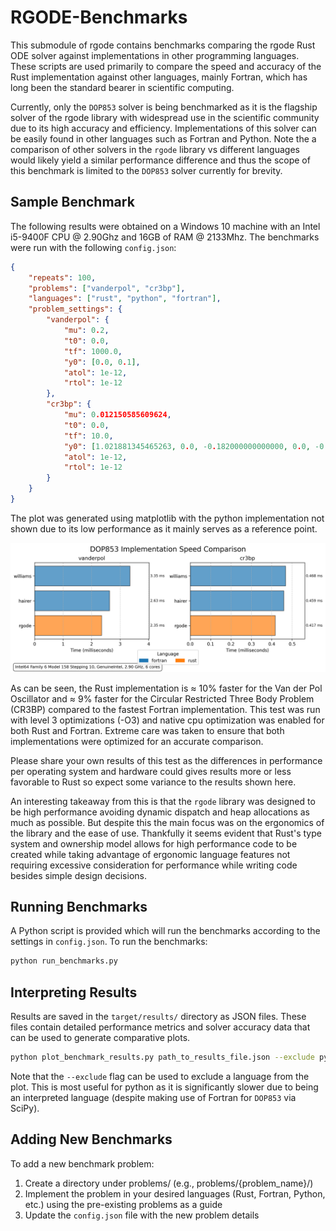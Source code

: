 # RGODE-Benchmarks

This submodule of rgode contains benchmarks comparing the rgode Rust ODE solver against implementations in other programming languages. These scripts are used primarily to compare the speed and accuracy of the Rust implementation against other languages, mainly Fortran, which has long been the standard bearer in scientific computing.

Currently, only the `DOP853` solver is being benchmarked as it is the flagship solver of the rgode library with widespread use in the scientific community due to its high accuracy and efficiency. Implementations of this solver can be easily found in other languages such as Fortran and Python. Note the a comparison of other solvers in the `rgode` library vs different languages would likely yield a similar performance difference and thus the scope of this benchmark is limited to the `DOP853` solver currently for brevity.

## Sample Benchmark

The following results were obtained on a Windows 10 machine with an Intel i5-9400F CPU @ 2.90Ghz and 16GB of RAM @ 2133Mhz. The benchmarks were run with the following `config.json`:

```json
{
    "repeats": 100,
    "problems": ["vanderpol", "cr3bp"],
    "languages": ["rust", "python", "fortran"],
    "problem_settings": {
        "vanderpol": {
            "mu": 0.2,
            "t0": 0.0,
            "tf": 1000.0,
            "y0": [0.0, 0.1],
            "atol": 1e-12,
            "rtol": 1e-12
        },
        "cr3bp": {
            "mu": 0.012150585609624,
            "t0": 0.0,
            "tf": 10.0,
            "y0": [1.021881345465263, 0.0, -0.182000000000000, 0.0, -0.102950816739606, 0.0],
            "atol": 1e-12,
            "rtol": 1e-12
        }
    }
}
```

The plot was generated using matplotlib with the python implementation not shown due to its low performance as it mainly serves as a reference point.

![Sample Benchmark Results](sample_benchmark.png)

As can be seen, the Rust implementation is $\approx$ 10% faster for the Van der Pol Oscillator and $\approx$ 9% faster for the Circular Restricted Three Body Problem (CR3BP) compared to the fastest Fortran implementation. This test was run with level 3 optimizations (-O3) and native cpu optimization was enabled for both Rust and Fortran. Extreme care was taken to ensure that both implementations were optimized for an accurate comparison. 

Please share your own results of this test as the differences in performance per operating system and hardware could gives results more or less favorable to Rust so expect some variance to the results shown here.

An interesting takeaway from this is that the `rgode` library was designed to be high performance avoiding dynamic dispatch and heap allocations as much as possible. But despite this the main focus was on the ergonomics of the library and the ease of use. Thankfully it seems evident that Rust's type system and ownership model allows for high performance code to be created while taking advantage of ergonomic language features not requiring excessive consideration for performance while writing code besides simple design decisions.

## Running Benchmarks


A Python script is provided which will run the benchmarks according to the settings in `config.json`. To run the benchmarks:

```bash
python run_benchmarks.py
```

## Interpreting Results

Results are saved in the `target/results/` directory as JSON files. These files contain detailed performance metrics and solver accuracy data that can be used to generate comparative plots.

```bash
python plot_benchmark_results.py path_to_results_file.json --exclude python
```

Note that the `--exclude` flag can be used to exclude a language from the plot. This is most useful for python as it is significantly slower due to being an interpreted language (despite making use of Fortran for `DOP853` via SciPy).

## Adding New Benchmarks

To add a new benchmark problem:

1. Create a directory under problems/ (e.g., problems/{problem_name}/)
2. Implement the problem in your desired languages (Rust, Fortran, Python, etc.) using the pre-existing problems as a guide
3. Update the `config.json` file with the new problem details